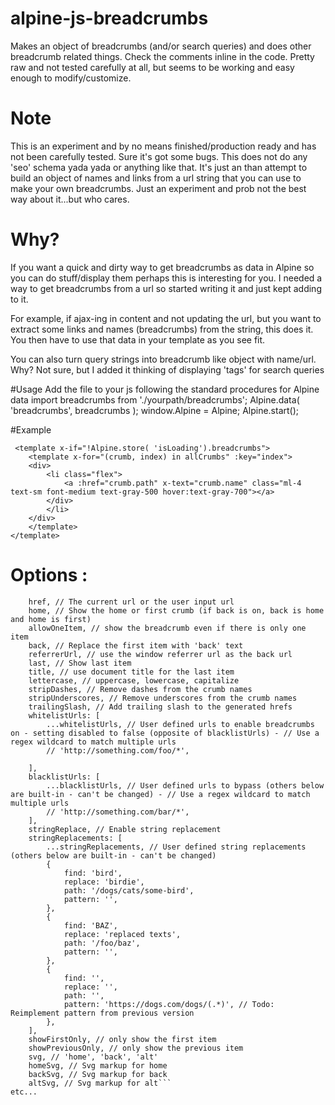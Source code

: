 # alpine-js-breadcrumbs
Makes an object of breadcrumbs (and/or search queries) and does other breadcrumb related things. 
Check the comments inline in the code. Pretty raw and not tested carefully at all, but seems to be working and easy enough to modify/customize.

# Note
This is an experiment and by no means finished/production ready and has not been carefully tested.  Sure it's got some bugs. This does not do any 'seo' schema yada yada or anything like that. It's just an than attempt to build an object of names and links from a url string that you can use to make your own breadcrumbs. Just an experiment and prob not the best way about it...but who cares.

# Why?
If you want a quick and dirty way to get breadcrumbs as data in Alpine so you can do stuff/display them perhaps this is interesting for you.  I needed a way to get breadcrumbs from a url so started writing it and just kept adding to it.

For example, if ajax-ing in content and not updating the url, but you want to extract some links and names (breadcrumbs) from the string, this does it. You then have to use that data in your template as you see fit.

You can also turn query strings into breadcrumb like object with name/url. Why? Not sure, but I added it thinking of displaying 'tags' for search queries

#Usage 
Add the file to your js following the standard procedures for Alpine data 
import breadcrumbs from './yourpath/breadcrumbs';
Alpine.data( 'breadcrumbs', breadcrumbs );
window.Alpine = Alpine;
Alpine.start();

#Example
```
 <template x-if="!Alpine.store( 'isLoading').breadcrumbs">
    <template x-for="(crumb, index) in allCrumbs" :key="index">
	<div>
	    <li class="flex">
		    <a :href="crumb.path" x-text="crumb.name" class="ml-4 text-sm font-medium text-gray-500 hover:text-gray-700"></a>
		</div>
	    </li>
	</div>
    </template>
</template>
```
# Options :
```disabled, // Disables the crumbs by emptying the array which allows automatic hide/show. Bypassed urls will set disable to be true.
	href, // The current url or the user input url
	home, // Show the home or first crumb (if back is on, back is home and home is first)
	allowOneItem, // show the breadcrumb even if there is only one item
	back, // Replace the first item with 'back' text
	referrerUrl, // use the window referrer url as the back url
	last, // Show last item
	title, // use document title for the last item
	lettercase, // uppercase, lowercase, capitalize
	stripDashes, // Remove dashes from the crumb names
	stripUnderscores, // Remove underscores from the crumb names
	trailingSlash, // Add trailing slash to the generated hrefs
	whitelistUrls: [
		...whitelistUrls, // User defined urls to enable breadcrumbs on - setting disabled to false (opposite of blacklistUrls) - // Use a regex wildcard to match multiple urls
		// 'http://something.com/foo/*',

	],
	blacklistUrls: [
		...blacklistUrls, // User defined urls to bypass (others below are built-in - can't be changed) - // Use a regex wildcard to match multiple urls
		// 'http://something.com/bar/*',
	],
	stringReplace, // Enable string replacement
	stringReplacements: [
		...stringReplacements, // User defined string replacements (others below are built-in - can't be changed)
		{
			find: 'bird',
			replace: 'birdie',
			path: '/dogs/cats/some-bird',
			pattern: '',
		},
		{
			find: 'BAZ',
			replace: 'replaced texts',
			path: '/foo/baz',
			pattern: '',
		},
		{
			find: '',
			replace: '',
			path: '',
			pattern: 'https://dogs.com/dogs/(.*)', // Todo: Reimplement pattern from previous version
		},
	],
	showFirstOnly, // only show the first item
	showPreviousOnly, // only show the previous item
	svg, // 'home', 'back', 'alt'
	homeSvg, // Svg markup for home
	backSvg, // Svg markup for back
	altSvg, // Svg markup for alt```
etc...

